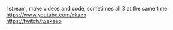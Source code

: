 I stream, make videos and code, sometimes all 3 at the same time<br>
https://www.youtube.com/ekaeo<br>
https://twitch.tv/ekaeo
